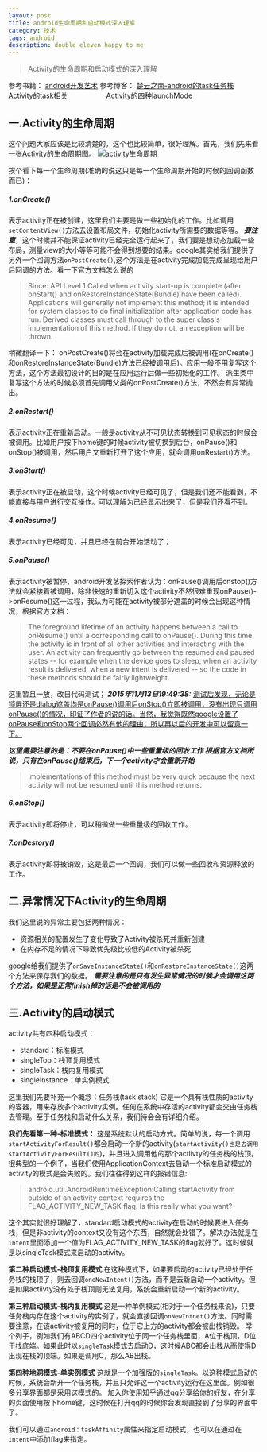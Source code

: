 ```yaml
---
layout: post
title: android生命周期和启动模式深入理解
category: 技术
tags: android
description: double eleven happy to me
---
```


>Activity的生命周期和启动模式的深入理解

参考书籍： [android开发艺术](http://book.douban.com/subject/26599538/)
参考博客： [楚云之南-android的task任务栈](http://www.cnblogs.com/CSU-PL/p/3794280.html)
　　　　　 [Activity的task相关](http://blog.csdn.net/liuhe688/article/details/6761337)
　　　　　 [Activity的四种launchMode ](http://blog.csdn.net/liuhe688/article/details/6754323)


## 一.Activity的生命周期

这个问题大家应该是比较清楚的，这个也比较简单，很好理解。首先，我们先来看一张Activity的生命周期图。
![activity生命周期](http://7xjtan.com1.z0.glb.clouddn.com/activity_lifecycle.png)

挨个看下每一个生命周期(准确的说这只是每一个生命周期开始的时候的回调函数而已)：

##### 1.onCreate()

表示activity正在被创建，这里我们主要是做一些初始化的工作。比如调用`setContentView()`方法去设置布局文件，初始化activity所需要的数据等等。
***要注意***，这个时候并不能保证activity已经完全运行起来了，我们要是想动态加载一些布局，测量view的大小等等可能不会得到想要的结果。google其实给我们提供了另外一个回调方法`onPostCreate()`,这个方法是在activity完成加载完成呈现给用户后回调的方法。看一下官方文档怎么说的

>Since: API Level 1
>Called when activity start-up is complete (after onStart() and onRestoreInstanceState(Bundle) have been called). Applications will generally not implement this method; it is intended for system classes to do final initialization after application code has run.
Derived classes must call through to the super class's implementation of this method. If they do not, an exception will be thrown.

稍微翻译一下：
onPostCreate()将会在activity加载完成后被调用(在onCreate()和onRestoreInstanceState(Bundle)方法已经被调用后)。应用一般不用复写这个方法，这个方法最初设计的目的是在应用运行后做一些初始化的工作。
派生类中复写这个方法的时候必须首先调用父类的onPostCreate()方法，不然会有异常抛出。

##### 2.onRestart()

表示activity正在重新启动。一般是activity从不可见状态转换到可见状态的时候会被调用。比如用户按下home键的时候activity被切换到后台，onPause()和onStop()被调用，然后用户又重新打开了这个应用，就会调用onRestart()方法。

##### 3.onStart()

表示activity正在被启动，这个时候activity已经可见了，但是我们还不能看到，不能直接与用户进行交互操作。可以理解为已经显示出来了，但是我们还看不到。

##### 4.onResume()

表示activity已经可见，并且已经在前台开始活动了；

##### 5.onPause()

表示activity被暂停，android开发艺探索作者认为：onPause()调用后onstop()方法就会紧接着被调用，除非快速的重新切入这个activity不然很难重现onPause()->onResume()这一过程，我认为可能在activity被部分遮盖的时候会出现这种情况，根据官方文档：

>The foreground lifetime of an activity happens between a call to onResume() until a corresponding call to onPause(). During this time the activity is in front of all other activities and interacting with the user. An activity can frequently go between the resumed and paused states -- for example when the device goes to sleep, when an activity result is delivered, when a new intent is delivered -- so the code in these methods should be fairly lightweight.

这里暂且一放，改日代码测试；
***2015年11月13日19:49:38:***
<u>测试后发现，无论是锁屏还是dialog遮盖均是onPause()调用后onStop()立即被调用，没有出现只调用onPause()的情况，印证了作者的说的话。当然，我觉得既然google设置了onPause和onStop两个回调必然有他的理由，所以再以后的开发中可以留意一下。</u>



***这里需要注意的是：不要在onPause()中一些重量级的回收工作 根据官方文档所说，只有在onPause()结束后，下一个activity才会重新开始***

>Implementations of this method must be very quick because the next activity will not be resumed until this method returns.

##### 6.onStop()

表示activity即将停止，可以稍微做一些重量级的回收工作。

##### 7.onDestory()

表示activity即将被销毁，这是最后一个回调，我们可以做一些回收和资源释放的工作。

## 二.异常情况下Activity的生命周期

我们这里说的异常主要包括两种情况：
 - 资源相关的配置发生了变化导致了Activity被杀死并重新创建
 - 在内存不足的情况下导致优先级比较低的Activity被杀死

google给我们提供了`onSaveInstanceState()`和`onRestoreInstanceState()`这两个方法来保存我们的数据。
***需要注意的是只有发生异常情况的时候才会调用这两个方法，如果是正常finish掉的话是不会被调用的***

## 三.Activity的启动模式

activity共有四种启动模式：
- standard：标准模式
- singleTop：栈顶复用模式
- singleTask：栈内复用模式
- singleInstance：单实例模式

这里我们先要补充一个概念：任务栈(task stack)
它是一个具有栈性质的activity的容器，用来存放多个activity实例。任何在系统中存活的activity都会交由任务栈去管理。至于任务栈和启动什么关系，我们待会会有详细介绍。

**我们先看第一种-标准模式：**
这是系统默认的启动方式。简单的说，每一个调用`startActivityForResult()`都会启动一个新的activity(`startActivity()也是去调用startActivityForResult()的`)，并且进入调用他的那个actiivty的任务栈的栈顶。
很典型的一个例子，当我们使用ApplicationContext去启动一个标准启动模式的activity的模式是会失败的。我们往往得到这样的报错信息:

>android.util.AndroidRuntimeException:Calling startActivity from outside of an activity context requires the FLAG_ACTIVITY_NEW_TASK flag. Is this really what you want?

这个其实就很好理解了，standard启动模式的activity在启动的时候要进入任务栈，但是非activity的context又没有这个东西，自然就会处错了。解决办法就是在`intent`里面添加一个值为FLAG_ACTIVITY_NEW_TASK的flag就好了。这时候就是以singleTask模式来启动的activity。

**第二种启动模式-栈顶复用模式**
在这种模式下，如果要启动的activity已经处于任务栈的栈顶了，则去回调`oneNewIntent()`方法，而不是去新启动一个activity。但是如果actiivty没有处于栈顶则无法复用，系统会重新启动一个新的activity。

**第三种启动模式-栈内复用模式**
这是一种单例模式(相对于一个任务栈来说)，只要任务栈内存在这个activity的实例了，就会直接回调`onNewIntnet()`方法。同时需要注意，在该activity被复用的同时，位于它上方的activity都会被出栈销毁。
举个列子，例如我们有ABCD四个activity位于同一个任务栈里面，A位于栈顶，D位于栈底端。如果此时以`singleTask`模式去启动D，这时候ABC都会出栈从而使得D出现在栈的顶端。如果是调用C，那么AB出栈。

**第四种地洞模式-单实例模式**
这就是一个加强版的`singleTask`。以这种模式启动的时候，系统会新开一个任务栈，并且只允许这一个activity运行在这里面。例如很多分享界面都是采用这模式的。
加入你使用知乎通过qq分享给你的好友，在分享的页面使用按下home键，这时候在打开qq的时候你会发现直接到了分享的界面中了。

我们可以通过`android：taskAffinity`属性来指定启动模式，也可以在通过在`intent`中添加flag来指定。








